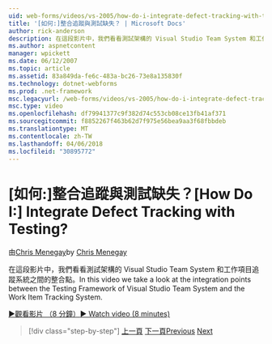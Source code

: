 ```yaml
---
uid: web-forms/videos/vs-2005/how-do-i-integrate-defect-tracking-with-testing
title: '[如何:]整合追蹤與測試缺失？ | Microsoft Docs'
author: rick-anderson
description: 在這段影片中，我們看看測試架構的 Visual Studio Team System 和工作項目追蹤系統之間的整合點。
ms.author: aspnetcontent
manager: wpickett
ms.date: 06/12/2007
ms.topic: article
ms.assetid: 83a849da-fe6c-483a-bc26-73e8a135830f
ms.technology: dotnet-webforms
ms.prod: .net-framework
msc.legacyurl: /web-forms/videos/vs-2005/how-do-i-integrate-defect-tracking-with-testing
msc.type: video
ms.openlocfilehash: df79941377c9f382d74c553cb08ce13fb41af371
ms.sourcegitcommit: f8852267f463b62d7f975e56bea9aa3f68fbbdeb
ms.translationtype: MT
ms.contentlocale: zh-TW
ms.lasthandoff: 04/06/2018
ms.locfileid: "30895772"
---
```

<a name="how-do-i-integrate-defect-tracking-with-testing"></a><span data-ttu-id="cb7b9-104">[如何:]整合追蹤與測試缺失？</span><span class="sxs-lookup"><span data-stu-id="cb7b9-104">[How Do I:] Integrate Defect Tracking with Testing?</span></span>
====================
<span data-ttu-id="cb7b9-105">由[Chris Menegay](https://twitter.com/CMenegay)</span><span class="sxs-lookup"><span data-stu-id="cb7b9-105">by [Chris Menegay](https://twitter.com/CMenegay)</span></span>

<span data-ttu-id="cb7b9-106">在這段影片中，我們看看測試架構的 Visual Studio Team System 和工作項目追蹤系統之間的整合點。</span><span class="sxs-lookup"><span data-stu-id="cb7b9-106">In this video we take a look at the integration points between the Testing Framework of Visual Studio Team System and the Work Item Tracking System.</span></span>

[<span data-ttu-id="cb7b9-107">&#9654;觀看影片 （8 分鐘）</span><span class="sxs-lookup"><span data-stu-id="cb7b9-107">&#9654; Watch video (8 minutes)</span></span>](https://channel9.msdn.com/Blogs/ASP-NET-Site-Videos/how-do-i-integrate-defect-tracking-with-testing)

> [!div class="step-by-step"]
> <span data-ttu-id="cb7b9-108">[上一頁](the-effects-of-viewstate.md)
> [下一頁](how-do-i-create-my-own-bug-work-item.md)</span><span class="sxs-lookup"><span data-stu-id="cb7b9-108">[Previous](the-effects-of-viewstate.md)
[Next](how-do-i-create-my-own-bug-work-item.md)</span></span>
